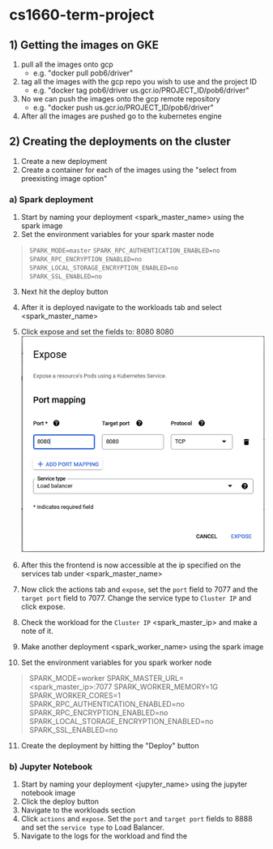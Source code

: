 # cs1660-term-project

## 1) Getting the images on GKE

1. pull all the images onto gcp
    * e.g. "docker pull pob6/driver"
2. tag all the images with the gcp repo you wish to use and the project ID
    * e.g. "docker tag pob6/driver us.gcr.io/PROJECT_ID/pob6/driver"
3. No we can push the images onto the gcp remote repository
    * e.g. "docker push us.gcr.io/PROJECT_ID/pob6/driver"
4. After all the images are pushed go to the kubernetes engine

## 2) Creating the deployments on the cluster

1. Create a new deployment
2. Create a container for each of the images using the "select from preexisting image option"

### a) Spark deployment
1. Start by naming your deployment <spark_master_name> using the spark image
2. Set the environment variables for your spark master node

> `SPARK_MODE=master`
> `SPARK_RPC_AUTHENTICATION_ENABLED=no`
> `SPARK_RPC_ENCRYPTION_ENABLED=no`  
> `SPARK_LOCAL_STORAGE_ENCRYPTION_ENABLED=no`  
> `SPARK_SSL_ENABLED=no`  

3. Next hit the deploy button
4. After it is deployed navigate to the workloads tab and select <spark_master_name>
5. Click expose and set the fields to: 8080 8080
![expose port](images/spark-master-ports.PNG)
6. After this the frontend is now accessible at the ip specified on the services tab under <spark_master_name>
7. Now click the actions tab and `expose`, set the `port` field to 7077 and the `target port` field to 7077. Change the service type to `Cluster IP` and click expose.
8. Check the workload for the `Cluster IP` <spark_master_ip> and make a note of it.

9. Make another deployment <spark_worker_name> using the spark image
10. Set the environment variables for you spark worker node

> SPARK_MODE=worker
> SPARK_MASTER_URL=<spark_master_ip>:7077
> SPARK_WORKER_MEMORY=1G
> SPARK_WORKER_CORES=1
> SPARK_RPC_AUTHENTICATION_ENABLED=no
> SPARK_RPC_ENCRYPTION_ENABLED=no
> SPARK_LOCAL_STORAGE_ENCRYPTION_ENABLED=no
> SPARK_SSL_ENABLED=no

11. Create the deployment by hitting the "Deploy" button

### b) Jupyter Notebook

1. Start by naming your deployment <jupyter_name> using the jupyter notebook image
2. Click the deploy button
3. Navigate to the workloads section
4. Click `actions` and `expose`. Set the `port` and `target port` fields to 8888 and set the `service type` to Load Balancer.
5. Navigate to the logs for the workload and find the 
